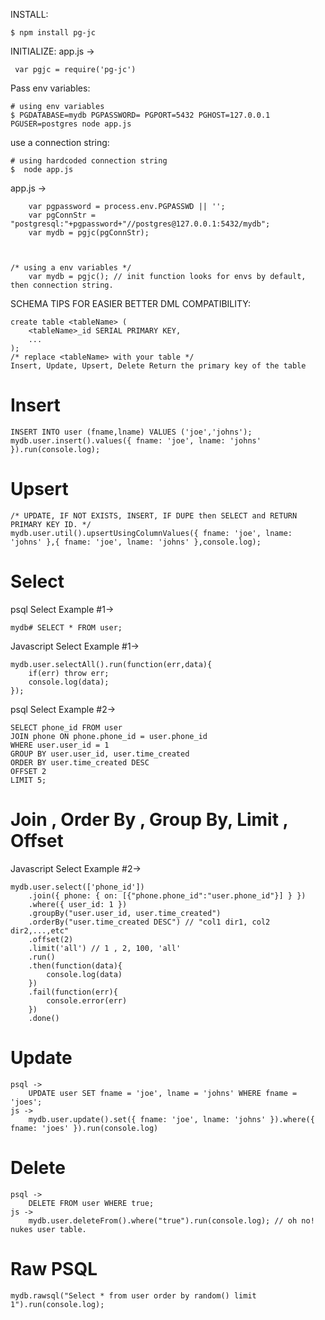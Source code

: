 INSTALL:
    
    $ npm install pg-jc

INITIALIZE:
app.js ->

     var pgjc = require('pg-jc')
   
Pass env variables:  
    
    # using env variables
    $ PGDATABASE=mydb PGPASSWORD= PGPORT=5432 PGHOST=127.0.0.1 PGUSER=postgres node app.js

use a connection string:

    # using hardcoded connection string
    $  node app.js
app.js ->
        
        var pgpassword = process.env.PGPASSWD || '';
        var pgConnStr = "postgresql:"+pgpassword+"//postgres@127.0.0.1:5432/mydb";
        var mydb = pgjc(pgConnStr);

   
        
    /* using a env variables */
        var mydb = pgjc(); // init function looks for envs by default, then connection string.
        



SCHEMA TIPS FOR EASIER BETTER DML COMPATIBILITY:

    create table <tableName> (
        <tableName>_id SERIAL PRIMARY KEY,
        ...
    );
    /* replace <tableName> with your table */
    Insert, Update, Upsert, Delete Return the primary key of the table
    
# Insert
    INSERT INTO user (fname,lname) VALUES ('joe','johns');
    mydb.user.insert().values({ fname: 'joe', lname: 'johns' }).run(console.log);
# Upsert
    /* UPDATE, IF NOT EXISTS, INSERT, IF DUPE then SELECT and RETURN PRIMARY KEY ID. */
    mydb.user.util().upsertUsingColumnValues({ fname: 'joe', lname: 'johns' },{ fname: 'joe', lname: 'johns' },console.log);
# Select
psql Select Example #1-> 
    
    mydb# SELECT * FROM user;

Javascript Select Example #1->

    mydb.user.selectAll().run(function(err,data){
        if(err) throw err;
        console.log(data);  
    });

psql Select Example #2-> 

    SELECT phone_id FROM user 
    JOIN phone ON phone.phone_id = user.phone_id 
    WHERE user.user_id = 1
    GROUP BY user.user_id, user.time_created
    ORDER BY user.time_created DESC
    OFFSET 2
    LIMIT 5;

# Join , Order By , Group By, Limit , Offset    
Javascript Select Example #2->
    
    mydb.user.select(['phone_id'])
        .join({ phone: { on: [{"phone.phone_id":"user.phone_id"}] } })
        .where({ user_id: 1 })
        .groupBy("user.user_id, user.time_created")
        .orderBy("user.time_created DESC") // "col1 dir1, col2 dir2,...,etc"
        .offset(2)
        .limit('all') // 1 , 2, 100, 'all'
        .run()
        .then(function(data){
            console.log(data)
        })
        .fail(function(err){
            console.error(err)
        })
        .done()
        

# Update
    
    psql -> 
        UPDATE user SET fname = 'joe', lname = 'johns' WHERE fname = 'joes';
    js -> 
        mydb.user.update().set({ fname: 'joe', lname: 'johns' }).where({ fname: 'joes' }).run(console.log)
# Delete
    psql -> 
        DELETE FROM user WHERE true;
    js ->
        mydb.user.deleteFrom().where("true").run(console.log); // oh no! nukes user table.
        
        
        
# Raw PSQL
    mydb.rawsql("Select * from user order by random() limit 1").run(console.log);